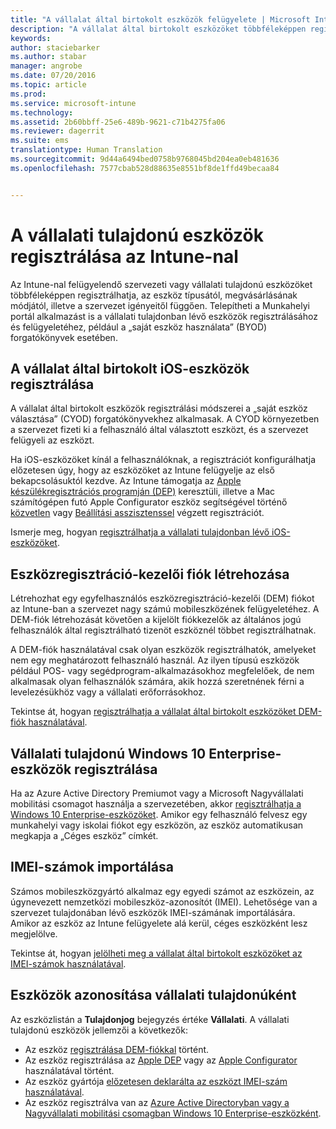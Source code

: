 ```yaml
---
title: "A vállalat által birtokolt eszközök felügyelete | Microsoft Intune"
description: "A vállalat által birtokolt eszközöket többféleképpen regisztrálhatja az eszköz típusa, megvásárlásának módja és a szervezet igényei alapján."
keywords: 
author: staciebarker
ms.author: stabar
manager: angrobe
ms.date: 07/20/2016
ms.topic: article
ms.prod: 
ms.service: microsoft-intune
ms.technology: 
ms.assetid: 2b60bbff-25e6-489b-9621-c71b4275fa06
ms.reviewer: dagerrit
ms.suite: ems
translationtype: Human Translation
ms.sourcegitcommit: 9d44a6494bed0758b9768045bd204ea0eb481636
ms.openlocfilehash: 7577cbab528d88635e8551bf8de1ffd49becaa84


---
```


# <a name="enroll-corporateowned-devices-by-using-intune"></a>A vállalati tulajdonú eszközök regisztrálása az Intune-nal

Az Intune-nal felügyelendő szervezeti vagy vállalati tulajdonú eszközöket többféleképpen regisztrálhatja, az eszköz típusától, megvásárlásának módjától, illetve a szervezet igényeitől függően. Telepítheti a Munkahelyi portál alkalmazást is a vállalati tulajdonban lévő eszközök regisztrálásához és felügyeletéhez, például a „saját eszköz használata” (BYOD) forgatókönyvek esetében.

## <a name="enroll-corporateowned-ios-devices"></a>A vállalat által birtokolt iOS-eszközök regisztrálása

A vállalat által birtokolt eszközök regisztrálási módszerei a „saját eszköz választása” (CYOD) forgatókönyvekhez alkalmasak. A CYOD környezetben a szervezet fizeti ki a felhasználó által választott eszközt, és a szervezet felügyeli az eszközt.

Ha iOS-eszközöket kínál a felhasználóknak, a regisztrációt konfigurálhatja előzetesen úgy, hogy az eszközöket az Intune felügyelje az első bekapcsolásuktól kezdve. Az Intune támogatja az [Apple készülékregisztrációs programján (DEP)](ios-device-enrollment-program-in-microsoft-intune.md) keresztüli, illetve a Mac számítógépen futó Apple Configurator eszköz segítségével történő [közvetlen](ios-direct-enrollment-in-microsoft-intune.md) vagy [Beállítási asszisztenssel](ios-setup-assistant-enrollment-in-microsoft-intune.md) végzett regisztrációt.

Ismerje meg, hogyan [regisztrálhatja a vállalati tulajdonban lévő iOS-eszközöket](enroll-corporate-owned-ios-devices-in-microsoft-intune.md).

## <a name="create-a-device-enrollment-manager-account"></a>Eszközregisztráció-kezelői fiók létrehozása

Létrehozhat egy egyfelhasználós eszközregisztráció-kezelői (DEM) fiókot az Intune-ban a szervezet nagy számú mobileszközének felügyeletéhez. A DEM-fiók létrehozását követően a kijelölt fiókkezelők az általános jogú felhasználók által regisztrálható tizenöt eszköznél többet regisztrálhatnak.

A DEM-fiók használatával csak olyan eszközök regisztrálhatók, amelyeket nem egy meghatározott felhasználó használ. Az ilyen típusú eszközök például POS- vagy segédprogram-alkalmazásokhoz megfelelőek, de nem alkalmasak olyan felhasználók számára, akik hozzá szeretnének férni a levelezésükhöz vagy a vállalati erőforrásokhoz.

Tekintse át, hogyan [regisztrálhatja a vállalat által birtokolt eszközöket DEM-fiók használatával](enroll-corporate-owned-devices-with-the-device-enrollment-manager-in-microsoft-intune.md).

## <a name="enroll-corporateowned-windows-10-enterprise-devices"></a>Vállalati tulajdonú Windows 10 Enterprise-eszközök regisztrálása

Ha az Azure Active Directory Premiumot vagy a Microsoft Nagyvállalati mobilitási csomagot használja a szervezetében, akkor [regisztrálhatja a Windows 10 Enterprise-eszközöket](https://docs.microsoft.com/active-directory/active-directory-azureadjoin-windows10-devices-overview). Amikor egy felhasználó felvesz egy munkahelyi vagy iskolai fiókot egy eszközön, az eszköz automatikusan megkapja a „Céges eszköz” címkét.

## <a name="import-imei-numbers"></a>IMEI-számok importálása

Számos mobileszközgyártó alkalmaz egy egyedi számot az eszközein, az úgynevezett nemzetközi mobileszköz-azonosítót (IMEI). Lehetősége van a szervezet tulajdonában lévő eszközök IMEI-számának importálására. Amikor az eszköz az Intune felügyelete alá kerül, céges eszközként lesz megjelölve.

Tekintse át, hogyan [jelölheti meg a vállalat által birtokolt eszközöket az IMEI-számok használatával](specify-corporate-owned-devices-with-international-mobile-equipment-identity-imei-numbers.md).

## <a name="identify-a-device-as-corporateowned"></a>Eszközök azonosítása vállalati tulajdonúként

Az eszközlistán a **Tulajdonjog** bejegyzés értéke **Vállalati**. A vállalati tulajdonú eszközök jellemzői a következők:

 - Az eszköz [regisztrálása DEM-fiókkal](enroll-corporate-owned-devices-with-the-device-enrollment-manager-in-microsoft-intune.md) történt.
 - Az eszköz regisztrálása az [Apple DEP](ios-device-enrollment-program-in-microsoft-intune.md) vagy az [Apple Configurator](ios-setup-assistant-enrollment-in-microsoft-intune.md) használatával történt.
 - Az eszköz gyártója [előzetesen deklarálta az eszközt IMEI-szám használatával](specify-corporate-owned-devices-with-international-mobile-equipment-identity-imei-numbers.md).
 - Az eszköz regisztrálva van az [Azure Active Directoryban vagy a Nagyvállalati mobilitási csomagban Windows 10 Enterprise-eszközként](https://docs.microsoft.com/active-directory/active-directory-azureadjoin-windows10-devices-overview).



<!--HONumber=Nov16_HO2-->


